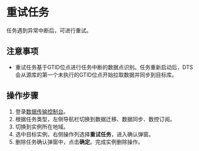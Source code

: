 # 重试任务

任务遇到异常中断后，可进行重试。

## 注意事项

* 重试任务基于GTID位点进行任务中断的数据点识别。任务重新启动后，DTS会从源库的第一个未执行的GTID位点开始拉取数据并同步到目标库。

## 操作步骤
1. 登录[数据传输控制台](https://dts-console-new.jdcloud.com/syncList)。
2. 根据任务类型，左侧导航栏切换到数据迁移、数据同步、数控订阅。
3. 切换到实例所在地域。
4. 选中目标实例，右侧操作列选择**重试任务**，进入确认弹窗。
5. 删除任务确认弹窗中，点击**确定**。完成实例删除操作。